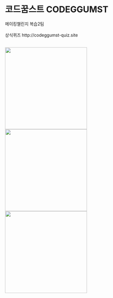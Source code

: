 <h1>코드꿈스트 CODEGGUMST</h1>
<div>메이킹챌린지 복습2팀</div>
<br/>
상식퀴즈 <hrel>http://codeggumst-quiz.site
<br/><br/>
   
<img width="270px" height="270px" src="https://i.imgur.com/mx4UGTF.png"><img width="270px" height="270px" src="https://imgur.com/wvBuqmY.png"><img width="270px" height="270px" src="https://imgur.com/6iBXcTp.png">
